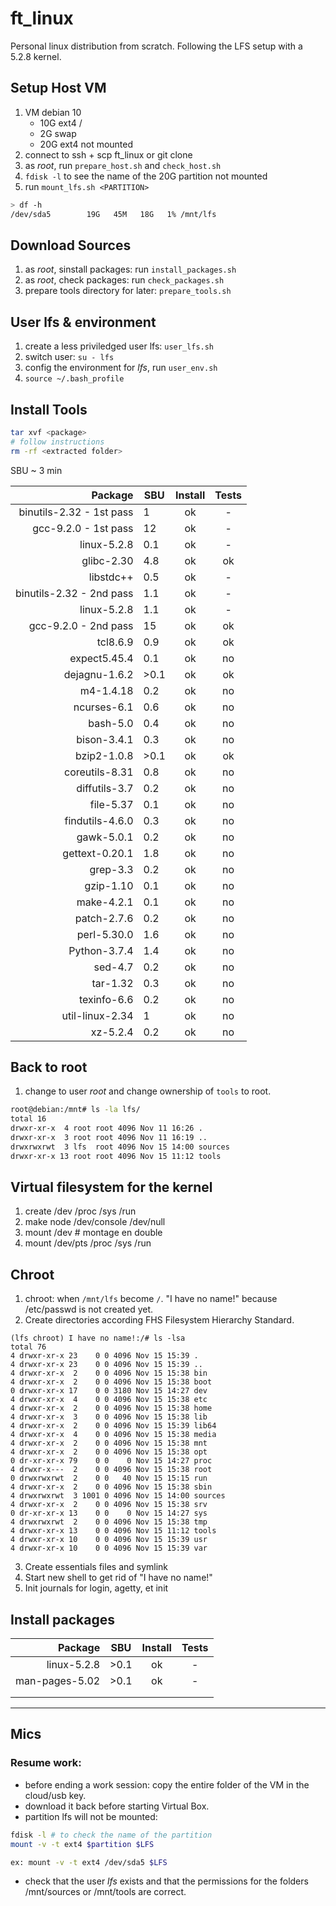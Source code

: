 # ft_linux
Personal linux distribution from scratch. Following the LFS setup with a 5.2.8 kernel.

## Setup Host VM
1. VM debian 10
	- 10G ext4 /
	- 2G swap
	- 20G ext4 not mounted
2. connect to ssh + scp ft_linux or git clone
3. as *root*, run `prepare_host.sh` and `check_host.sh`
4. `fdisk -l` to see the name of the 20G partition not mounted
5. run `mount_lfs.sh <PARTITION>`
```bash
> df -h
/dev/sda5        19G   45M   18G   1% /mnt/lfs
```


## Download Sources
1. as *root*, sinstall packages: run `install_packages.sh`
2. as *root*, check packages: run `check_packages.sh`
3. prepare tools directory for later: `prepare_tools.sh`

## User lfs & environment
1. create a less priviledged user lfs: `user_lfs.sh`
2. switch user: `su - lfs`
3. config the environment for *lfs*, run `user_env.sh`
4. `source ~/.bash_profile`

## Install Tools
```bash
tar xvf <package>
# follow instructions
rm -rf <extracted folder>
```

SBU ~ 3 min

| Package | SBU | Install | Tests |
| ---: | --- | :---: | :---: |
| binutils-2.32 - 1st pass | 1 | ok | - |
| gcc-9.2.0 - 1st pass | 12 | ok | - |
| linux-5.2.8 | 0.1  | ok | - |
| glibc-2.30 | 4.8 | ok | ok |
| libstdc++ | 0.5 | ok | - |
| binutils-2.32 - 2nd pass | 1.1 | ok | - |
| linux-5.2.8 | 1.1  | ok | - |
| gcc-9.2.0 - 2nd pass | 15 | ok | ok |
| tcl8.6.9 | 0.9 | ok | ok |
| expect5.45.4 | 0.1 | ok | no |
| dejagnu-1.6.2 | >0.1 | ok | ok |
| m4-1.4.18 | 0.2 | ok | no |
| ncurses-6.1 | 0.6 | ok | no |
| bash-5.0 | 0.4 | ok | no |
| bison-3.4.1 | 0.3 | ok | no |
| bzip2-1.0.8 | >0.1 | ok | ok |
| coreutils-8.31 | 0.8 | ok | no |
| diffutils-3.7 | 0.2 | ok | no |
| file-5.37 | 0.1 | ok | no |
| findutils-4.6.0 | 0.3 | ok | no |
| gawk-5.0.1 | 0.2 | ok | no |
| gettext-0.20.1 | 1.8 | ok | no |
| grep-3.3 | 0.2 | ok | no |
| gzip-1.10 | 0.1 | ok | no |
| make-4.2.1 | 0.1 | ok | no |
| patch-2.7.6 | 0.2 | ok | no |
| perl-5.30.0 | 1.6 | ok| no |
| Python-3.7.4 | 1.4 | ok | no |
| sed-4.7 | 0.2 | ok | no |
| tar-1.32 | 0.3 | ok | no |
| texinfo-6.6 | 0.2 | ok | no |
| util-linux-2.34 | 1 | ok | no |
| xz-5.2.4 | 0.2 | ok | no |


## Back to root
1. change to user *root* and change ownership of `tools` to root.
```bash
root@debian:/mnt# ls -la lfs/
total 16
drwxr-xr-x  4 root root 4096 Nov 11 16:26 .
drwxr-xr-x  3 root root 4096 Nov 11 16:19 ..
drwxrwxrwt  3 lfs  root 4096 Nov 15 14:00 sources
drwxr-xr-x 13 root root 4096 Nov 15 11:12 tools
```

## Virtual filesystem for the kernel
1. create /dev /proc /sys /run
2. make node /dev/console /dev/null
3. mount /dev # montage en double
4. mount /dev/pts /proc /sys /run

## Chroot
1. chroot: when `/mnt/lfs` become `/`.
"I have no name!" because /etc/passwd is not created yet.
2. Create directories according FHS Filesystem Hierarchy Standard.
```
(lfs chroot) I have no name!:/# ls -lsa
total 76
4 drwxr-xr-x 23    0 0 4096 Nov 15 15:39 .
4 drwxr-xr-x 23    0 0 4096 Nov 15 15:39 ..
4 drwxr-xr-x  2    0 0 4096 Nov 15 15:38 bin
4 drwxr-xr-x  2    0 0 4096 Nov 15 15:38 boot
0 drwxr-xr-x 17    0 0 3180 Nov 15 14:27 dev
4 drwxr-xr-x  4    0 0 4096 Nov 15 15:38 etc
4 drwxr-xr-x  2    0 0 4096 Nov 15 15:38 home
4 drwxr-xr-x  3    0 0 4096 Nov 15 15:38 lib
4 drwxr-xr-x  2    0 0 4096 Nov 15 15:39 lib64
4 drwxr-xr-x  4    0 0 4096 Nov 15 15:38 media
4 drwxr-xr-x  2    0 0 4096 Nov 15 15:38 mnt
4 drwxr-xr-x  2    0 0 4096 Nov 15 15:38 opt
0 dr-xr-xr-x 79    0 0    0 Nov 15 14:27 proc
4 drwxr-x---  2    0 0 4096 Nov 15 15:38 root
0 drwxrwxrwt  2    0 0   40 Nov 15 15:15 run
4 drwxr-xr-x  2    0 0 4096 Nov 15 15:38 sbin
4 drwxrwxrwt  3 1001 0 4096 Nov 15 14:00 sources
4 drwxr-xr-x  2    0 0 4096 Nov 15 15:38 srv
0 dr-xr-xr-x 13    0 0    0 Nov 15 14:27 sys
4 drwxrwxrwt  2    0 0 4096 Nov 15 15:38 tmp
4 drwxr-xr-x 13    0 0 4096 Nov 15 11:12 tools
4 drwxr-xr-x 10    0 0 4096 Nov 15 15:39 usr
4 drwxr-xr-x 10    0 0 4096 Nov 15 15:39 var
```
3. Create essentials files and symlink
4. Start new shell to get rid of "I have no name!"
5. Init journals for login, agetty, et init

## Install packages

| Package | SBU | Install | Tests |
| ---: | --- | :---: | :---: |
| linux-5.2.8 | >0.1 | ok | - |
| man-pages-5.02 | >0.1 | ok | - |
|  |  |  |  |
|  |  |  |  |

------------------

## Mics

### Resume work:
- before ending a work session: copy the entire folder of the VM in the cloud/usb key.
- download it back before starting Virtual Box.
- partition lfs will not be mounted:
```bash
fdisk -l # to check the name of the partition
mount -v -t ext4 $partition $LFS

ex: mount -v -t ext4 /dev/sda5 $LFS
```
- check that the user *lfs* exists and that the permissions for the folders /mnt/sources or /mnt/tools are correct.
